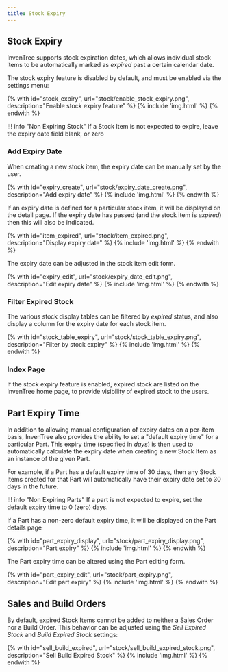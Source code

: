 ```yaml
---
title: Stock Expiry
---
```


## Stock Expiry

InvenTree supports stock expiration dates, which allows individual stock items to be automatically marked as *expired* past a certain calendar date.

The stock expiry feature is disabled by default, and must be enabled via the settings menu:

{% with id="stock_expiry", url="stock/enable_stock_expiry.png", description="Enable stock expiry feature" %}
{% include 'img.html' %}
{% endwith %}

!!! info "Non Expiring Stock"
    If a Stock Item is not expected to expire, leave the expiry date field blank, or zero

### Add Expiry Date

When creating a new stock item, the expiry date can be manually set by the user. 

{% with id="expiry_create", url="stock/expiry_date_create.png", description="Add expiry date" %}
{% include 'img.html' %}
{% endwith %}

If an expiry date is defined for a particular stock item, it will be displayed on the detail page. If the expiry date has passed (and the stock item is *expired*) then this will also be indicated.

{% with id="item_expired", url="stock/item_expired.png", description="Display expiry date" %}
{% include 'img.html' %}
{% endwith %}

The expiry date can be adjusted in the stock item edit form.

{% with id="expiry_edit", url="stock/expiry_date_edit.png", description="Edit expiry date" %}
{% include 'img.html' %}
{% endwith %}

### Filter Expired Stock

The various stock display tables can be filtered by *expired* status, and also display a column for the expiry date for each stock item.

{% with id="stock_table_expiry", url="stock/stock_table_expiry.png", description="Filter by stock expiry" %}
{% include 'img.html' %}
{% endwith %}

### Index Page

If the stock expiry feature is enabled, expired stock are listed on the InvenTree home page, to provide visibility of expired stock to the users.

## Part Expiry Time

In addition to allowing manual configuration of expiry dates on a per-item basis, InvenTree also provides the ability to set a "default expiry time" for a particular Part. This expiry time (specified in *days*) is then used to automatically calculate the expiry date when creating a new Stock Item as an instance of the given Part.

For example, if a Part has a default expiry time of 30 days, then any Stock Items created for that Part will automatically have their expiry date set to 30 days in the future.

!!! info "Non Expiring Parts"
    If a part is not expected to expire, set the default expiry time to 0 (zero) days.

If a Part has a non-zero default expiry time, it will be displayed on the Part details page

{% with id="part_expiry_display", url="stock/part_expiry_display.png", description="Part expiry" %}
{% include 'img.html' %}
{% endwith %}

The Part expiry time can be altered using the Part editing form.

{% with id="part_expiry_edit", url="stock/part_expiry.png", description="Edit part expiry" %}
{% include 'img.html' %}
{% endwith %}

## Sales and Build Orders

By default, expired Stock Items cannot be added to neither a Sales Order nor a Build Order. This behavior can be adjusted using the *Sell Expired Stock* and *Build Expired Stock* settings:

{% with id="sell_build_expired", url="stock/sell_build_expired_stock.png", description="Sell Build Expired Stock" %}
{% include 'img.html' %}
{% endwith %}

